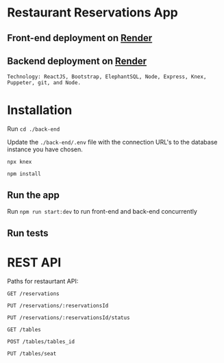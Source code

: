 # Restaurant Reservations App

## Front-end deployment on [Render](https://restaurant-res-frotn-end.onrender.com)

## Backend deployment on [Render](https://restaurant-reservation-v9k1.onrender.com)

    Technology: ReactJS, Bootstrap, ElephantSQL, Node, Express, Knex, Puppeter, git, and Node.

# Installation

Run ```cd ./back-end```

Update the ```./back-end/.env``` file with the connection URL's to the database instance you have chosen.

```npx knex```

```npm install```
## Run the app
Run ```npm run start:dev``` to run front-end and back-end concurrently
## Run tests

# REST API

Paths for restaurtant API:

```GET /reservations```

```PUT /reservations/:reservationsId```

```PUT /reservations/:reservationsId/status```

```GET /tables```

```POST /tables/tables_id```

```PUT /tables/seat```